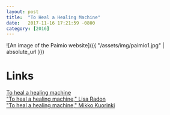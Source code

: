 ```yaml
---
layout: post
title:  "To Heal a Healing Machine"
date:   2017-11-16 17:21:59 -0800
category: [2016]
---
```


![An image of the Paimio website]({{ "/assets/img/paimio1.jpg" | absolute_url }})

# Links

[To heal a healing machine](http://www.ahealingmachine.com)<br>
["To heal a healing machine," Lisa Radon](http://lisaradon.com/healing.html)<br>
["To heal a healing machine," Mikko Kuorinki](http://kuorinki.com/works/to-heal-a-healing-machine/)
